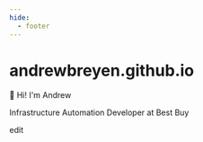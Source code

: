 ```yaml
---
hide:
  - footer
---
```



# andrewbreyen.github.io

👋 Hi! I'm Andrew

Infrastructure Automation Developer at Best Buy

edit